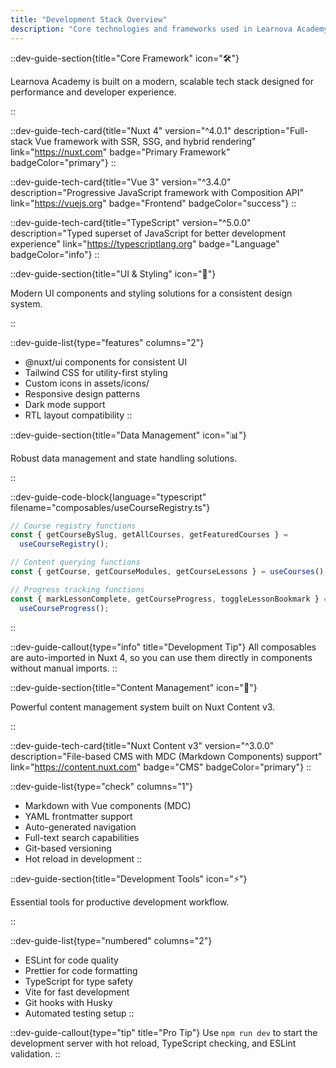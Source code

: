 ```yaml
---
title: "Development Stack Overview"
description: "Core technologies and frameworks used in Learnova Academy"
---
```


::dev-guide-section{title="Core Framework" icon="🛠️"}

Learnova Academy is built on a modern, scalable tech stack designed for performance and developer experience.

::

::dev-guide-tech-card{title="Nuxt 4" version="^4.0.1" description="Full-stack Vue framework with SSR, SSG, and hybrid rendering" link="https://nuxt.com" badge="Primary Framework" badgeColor="primary"}
::

::dev-guide-tech-card{title="Vue 3" version="^3.4.0" description="Progressive JavaScript framework with Composition API" link="https://vuejs.org" badge="Frontend" badgeColor="success"}
::

::dev-guide-tech-card{title="TypeScript" version="^5.0.0" description="Typed superset of JavaScript for better development experience" link="https://typescriptlang.org" badge="Language" badgeColor="info"}
::

::dev-guide-section{title="UI & Styling" icon="🎨"}

Modern UI components and styling solutions for a consistent design system.

::

::dev-guide-list{type="features" columns="2"}

- @nuxt/ui components for consistent UI
- Tailwind CSS for utility-first styling
- Custom icons in assets/icons/
- Responsive design patterns
- Dark mode support
- RTL layout compatibility
  ::

::dev-guide-section{title="Data Management" icon="📊"}

Robust data management and state handling solutions.

::

::dev-guide-code-block{language="typescript" filename="composables/useCourseRegistry.ts"}

```typescript
// Course registry functions
const { getCourseBySlug, getAllCourses, getFeaturedCourses } =
  useCourseRegistry();

// Content querying functions
const { getCourse, getCourseModules, getCourseLessons } = useCourses();

// Progress tracking functions
const { markLessonComplete, getCourseProgress, toggleLessonBookmark } =
  useCourseProgress();
```

::

::dev-guide-callout{type="info" title="Development Tip"}
All composables are auto-imported in Nuxt 4, so you can use them directly in components without manual imports.
::

::dev-guide-section{title="Content Management" icon="📝"}

Powerful content management system built on Nuxt Content v3.

::

::dev-guide-tech-card{title="Nuxt Content v3" version="^3.0.0" description="File-based CMS with MDC (Markdown Components) support" link="https://content.nuxt.com" badge="CMS" badgeColor="primary"}
::

::dev-guide-list{type="check" columns="1"}

- Markdown with Vue components (MDC)
- YAML frontmatter support
- Auto-generated navigation
- Full-text search capabilities
- Git-based versioning
- Hot reload in development
  ::

::dev-guide-section{title="Development Tools" icon="⚡"}

Essential tools for productive development workflow.

::

::dev-guide-list{type="numbered" columns="2"}

- ESLint for code quality
- Prettier for code formatting
- TypeScript for type safety
- Vite for fast development
- Git hooks with Husky
- Automated testing setup
  ::

::dev-guide-callout{type="tip" title="Pro Tip"}
Use `npm run dev` to start the development server with hot reload, TypeScript checking, and ESLint validation.
::
